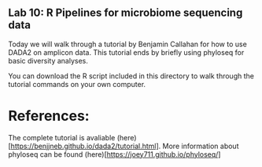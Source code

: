 ## Lab 10: R Pipelines for microbiome sequencing data

Today we will walk through a tutorial by Benjamin Callahan for how to use DADA2 on amplicon data. This tutorial ends by briefly using phyloseq for basic diversity analyses.

You can download the R script included in this directory to walk through the tutorial commands on your own computer.

# References:
The complete tutorial is avaliable (here)[https://benjjneb.github.io/dada2/tutorial.html].
More information about phyloseq can be found (here)[https://joey711.github.io/phyloseq/]

